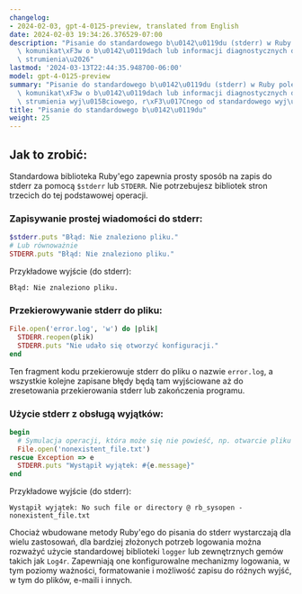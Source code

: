 ```yaml
---
changelog:
- 2024-02-03, gpt-4-0125-preview, translated from English
date: 2024-02-03 19:34:26.376529-07:00
description: "Pisanie do standardowego b\u0142\u0119du (stderr) w Ruby polega na kierowaniu\
  \ komunikat\xF3w o b\u0142\u0119dach lub informacji diagnostycznych do oddzielnego\
  \ strumienia\u2026"
lastmod: '2024-03-13T22:44:35.948700-06:00'
model: gpt-4-0125-preview
summary: "Pisanie do standardowego b\u0142\u0119du (stderr) w Ruby polega na kierowaniu\
  \ komunikat\xF3w o b\u0142\u0119dach lub informacji diagnostycznych do oddzielnego\
  \ strumienia wyj\u015Bciowego, r\xF3\u017Cnego od standardowego wyj\u015Bcia (stdout)."
title: "Pisanie do standardowego b\u0142\u0119du"
weight: 25
---
```


## Jak to zrobić:
Standardowa biblioteka Ruby'ego zapewnia prosty sposób na zapis do stderr za pomocą `$stderr` lub `STDERR`. Nie potrzebujesz bibliotek stron trzecich do tej podstawowej operacji.

### Zapisywanie prostej wiadomości do stderr:
```ruby
$stderr.puts "Błąd: Nie znaleziono pliku."
# Lub równoważnie
STDERR.puts "Błąd: Nie znaleziono pliku."
```
Przykładowe wyjście (do stderr):
```
Błąd: Nie znaleziono pliku.
```

### Przekierowywanie stderr do pliku:
```ruby
File.open('error.log', 'w') do |plik|
  STDERR.reopen(plik)
  STDERR.puts "Nie udało się otworzyć konfiguracji."
end
```
Ten fragment kodu przekierowuje stderr do pliku o nazwie `error.log`, a wszystkie kolejne zapisane błędy będą tam wyjściowane aż do zresetowania przekierowania stderr lub zakończenia programu.

### Użycie stderr z obsługą wyjątków:
```ruby
begin
  # Symulacja operacji, która może się nie powieść, np. otwarcie pliku
  File.open('nonexistent_file.txt')
rescue Exception => e
  STDERR.puts "Wystąpił wyjątek: #{e.message}"
end
```
Przykładowe wyjście (do stderr):
```
Wystąpił wyjątek: No such file or directory @ rb_sysopen - nonexistent_file.txt
```

Chociaż wbudowane metody Ruby'ego do pisania do stderr wystarczają dla wielu zastosowań, dla bardziej złożonych potrzeb logowania można rozważyć użycie standardowej biblioteki `logger` lub zewnętrznych gemów takich jak `Log4r`. Zapewniają one konfigurowalne mechanizmy logowania, w tym poziomy ważności, formatowanie i możliwość zapisu do różnych wyjść, w tym do plików, e-maili i innych.
